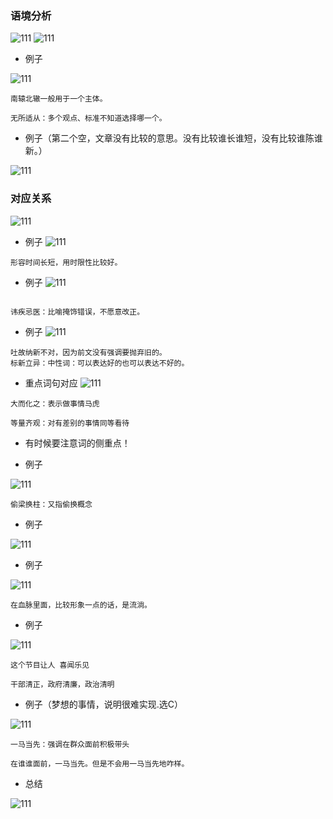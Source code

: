 ### 语境分析

![111](../images1/221.png)
![111](../images1/222.png)


- 例子

![111](../images1/223.png)

```
南辕北辙一般用于一个主体。
```

```
无所适从：多个观点、标准不知道选择哪一个。

```

- 例子（第二个空，文章没有比较的意思。没有比较谁长谁短，没有比较谁陈谁新。）

![111](../images1/224.png)

### 对应关系

![111](../images1/225.png)

- 例子
![111](../images1/226.png)

```
形容时间长短，用时限性比较好。
```

- 例子
![111](../images1/227.png)

```

讳疾忌医：比喻掩饰错误，不愿意改正。
```

- 例子
![111](../images1/228.png)

```
吐故纳新不对，因为前文没有强调要抛弃旧的。
标新立异：中性词：可以表达好的也可以表达不好的。
```
- 重点词句对应
![111](../images1/229.png)

```
大而化之：表示做事情马虎

等量齐观：对有差别的事情同等看待
```

- 有时候要注意词的侧重点！

- 例子

![111](../images1/230.png)

```
偷梁换柱：又指偷换概念
```
- 例子

![111](../images1/231.png)

- 例子

![111](../images1/232.png)

```
在血脉里面，比较形象一点的话，是流淌。
```

- 例子

![111](../images1/233.png)
```
这个节目让人 喜闻乐见

干部清正，政府清廉，政治清明
```

- 例子（梦想的事情，说明很难实现.选C）

![111](../images1/234.png)

```
一马当先：强调在群众面前积极带头

在谁谁面前，一马当先。但是不会用一马当先地咋样。
```

- 总结

![111](../images1/235.png)